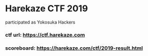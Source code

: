 # Harekaze CTF 2019 

participated as Yokosuka Hackers

### ctf url: https://ctf.harekaze.com

### scoreboard: https://harekaze.com/ctf/2019-result.html
